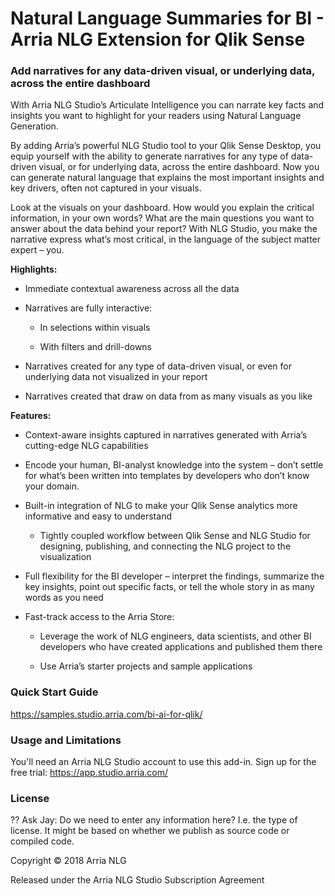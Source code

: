 # Natural Language Summaries for BI - Arria NLG Extension for Qlik Sense

### Add narratives for any data-driven visual, or underlying data, across the entire dashboard

With Arria NLG Studio’s Articulate Intelligence you can narrate key facts and insights you want to highlight for your readers using Natural Language Generation.

By adding Arria’s powerful NLG Studio tool to your Qlik Sense Desktop, you equip yourself with the ability to generate narratives for any type of data-driven visual, or for underlying data, across the entire dashboard. Now you can generate natural language that explains the most important insights and key drivers, often not captured in your visuals.

Look at the visuals on your dashboard. How would you explain the critical information, in your own words? What are the main questions you want to answer about the data behind your report? With NLG Studio, you make the narrative express what’s most critical, in the language of the subject matter expert – you.

**Highlights:**

- Immediate contextual awareness across all the data

- Narratives are fully interactive:

   - In selections within visuals
 
   - With filters and drill-downs
- Narratives created for any type of data-driven visual, or even for underlying data not visualized in your report

- Narratives created that draw on data from as many visuals as you like

**Features:**

- Context-aware insights captured in narratives generated with Arria’s cutting-edge NLG capabilities

- Encode your human, BI-analyst knowledge into the system – don’t settle for what’s been written into templates by developers who don’t know your domain.

- Built-in integration of NLG to make your Qlik Sense analytics more informative and easy to understand

   - Tightly coupled workflow between Qlik Sense and NLG Studio for designing, publishing, and connecting the NLG project to the visualization
- Full flexibility for the BI developer – interpret the findings, summarize the key insights, point out specific facts, or tell the whole story in as many words as you need

- Fast-track access to the Arria Store:

   - Leverage the work of NLG engineers, data scientists, and other BI developers who have created applications and published them there

   - Use Arria’s starter projects and sample applications


### Quick Start Guide
https://samples.studio.arria.com/bi-ai-for-qlik/

### Usage and Limitations
You'll need an Arria NLG Studio account to use this add-in. Sign up for the free trial: https://app.studio.arria.com/

### License
?? Ask Jay: Do we need to enter any information here? I.e. the type of license. It might be based on whether we publish as source code or compiled code. 

Copyright © 2018 Arria NLG

Released under the Arria NLG Studio Subscription Agreement
